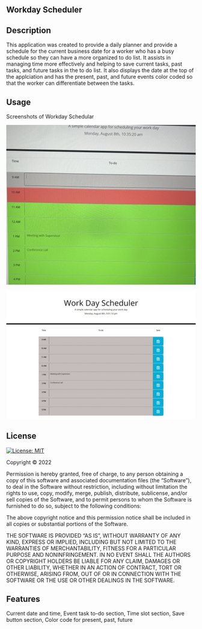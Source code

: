 ## Workday Scheduler

## Description 

This application was created to provide a daily planner and provide a schedule for the current business date for a worker who has a busy schedule so they can have a more organized to do list. It assists in managing time more effectively and helping to save current tasks, past tasks, and future tasks in the to do list. It also displays the date at the top of the applciation and has the present, past, and future events color coded so that the worker can differentiate between the tasks. 

## Usage
Screenshots of Workday Schedular 

![](Workday%20Scheduler%20Screenshot.jpg)

![](Workday%20Scheduler.jpeg)

## License

[![License: MIT](https://img.shields.io/badge/License-MIT-yellow.svg)](https://opensource.org/licenses/MIT)

Copyright © 2022 <Anquavious Grant>

Permission is hereby granted, free of charge, to any person obtaining a copy of this software and associated documentation files (the “Software”), to deal in the Software without restriction, including without limitation the rights to use, copy, modify, merge, publish, distribute, sublicense, and/or sell copies of the Software, and to permit persons to whom the Software is furnished to do so, subject to the following conditions:

The above copyright notice and this permission notice shall be included in all copies or substantial portions of the Software.

THE SOFTWARE IS PROVIDED “AS IS”, WITHOUT WARRANTY OF ANY KIND, EXPRESS OR IMPLIED, INCLUDING BUT NOT LIMITED TO THE WARRANTIES OF MERCHANTABILITY, FITNESS FOR A PARTICULAR PURPOSE AND NONINFRINGEMENT. IN NO EVENT SHALL THE AUTHORS OR COPYRIGHT HOLDERS BE LIABLE FOR ANY CLAIM, DAMAGES OR OTHER LIABILITY, WHETHER IN AN ACTION OF CONTRACT, TORT OR OTHERWISE, ARISING FROM, OUT OF OR IN CONNECTION WITH THE SOFTWARE OR THE USE OR OTHER DEALINGS IN THE SOFTWARE.

## Features
Current date and time, Event task to-do section, Time slot section, Save button section, Color code for present, past, future